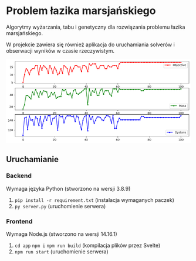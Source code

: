 # Problem łazika marsjańskiego

Algorytmy wyżarzania, tabu i genetyczny dla rozwiązania problemu łazika marsjańskiego.

W projekcie zawiera się również aplikacja do uruchamiania solverów i obserwacji wyników w czasie rzeczywistym.

![chart](chart.png)

## Uruchamianie

### Backend

Wymaga języka Python (stworzono na wersji 3.8.9)

1. `pip install -r requirement.txt` (instalacja wymaganych paczek)
2. `py server.py` (uruchomienie serwera)

### Frontend

Wymaga Node.js (stworzono na wersji 14.16.1)

1. `cd app` `npm i` `npm run build` (kompilacja plików przez Svelte)
2. `npm run start` (uruchomienie serwera)
